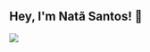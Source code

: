 ## Hey, I'm Natã Santos! 👋

<!-- 
 <div> 
  <a href="https://github.com/natansantoz"> 
  <img height="180em" src="https://github-readme-stats.vercel.app/api?username=natansantoz&bg_color=000&title_color=00FFFF&text_color=fff&icon_color=00FFFF&hide_border=true&show_icons=true&theme=radical&include_all_commits=true&count_private=true"/>
 <div> -->
 

<!-- <a href="#" > <img algin="left" width="380px" src="https://github-readme-stats.vercel.app/api/top-langs/?username=natansantoz&bg_color=000&title_color=00FFFF&text_color=fff&icon_color=00FFFF&hide_border=true&show_icons=true&theme=radical&hide=html&langs_count=8&layout=compact" /> </a> -->

<!-- <a href="https://github.com/natansantoz/natansantoz"><img alt="Natã Santos Activity Graph" src="https://activity-graph.herokuapp.com/graph?username=natansantoz&theme=react-dark" /></a> 
	
##
 -->
 <div> 
  <a href="https://www.linkedin.com/in/natan-s-oliv/" target="_blank"><img src="https://img.shields.io/badge/-LinkedIn-%230077B5?style=for-the-badge&logo=linkedin&logoColor=white" target="_blank"></a> 
 </div>
